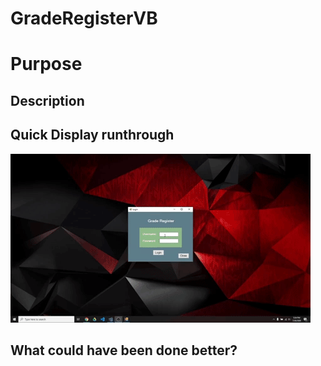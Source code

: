 # GradeRegisterVB
# Purpose
## Description
## Quick Display runthrough
![](Proyectdemo.gif)

## What could have been done better?



